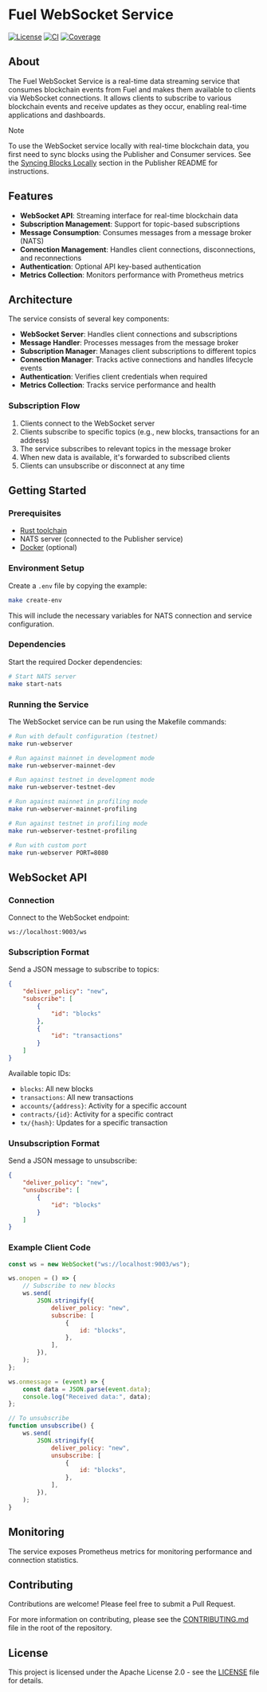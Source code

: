 # Fuel WebSocket Service

[![License](https://img.shields.io/badge/license-Apache%202.0-blue.svg)](LICENSE)
[![CI](https://github.com/FuelLabs/data-systems/actions/workflows/ci.yaml/badge.svg?branch=main)](https://github.com/FuelLabs/data-systems/actions/workflows/ci.yaml)
[![Coverage](https://codecov.io/gh/FuelLabs/data-systems/graph/badge.svg?token=1zna00scwj)](https://codecov.io/gh/FuelLabs/data-systems)

## About

The Fuel WebSocket Service is a real-time data streaming service that consumes blockchain events from Fuel and makes them available to clients via WebSocket connections. It allows clients to subscribe to various blockchain events and receive updates as they occur, enabling real-time applications and dashboards.

> [!Note]
> To use the WebSocket service locally with real-time blockchain data, you first need to sync blocks using the Publisher and Consumer services. See the [Syncing Blocks Locally](../publisher/README.md#syncing-blocks-locally) section in the Publisher README for instructions.

## Features

- **WebSocket API**: Streaming interface for real-time blockchain data
- **Subscription Management**: Support for topic-based subscriptions
- **Message Consumption**: Consumes messages from a message broker (NATS)
- **Connection Management**: Handles client connections, disconnections, and reconnections
- **Authentication**: Optional API key-based authentication
- **Metrics Collection**: Monitors performance with Prometheus metrics

## Architecture

The service consists of several key components:

- **WebSocket Server**: Handles client connections and subscriptions
- **Message Handler**: Processes messages from the message broker
- **Subscription Manager**: Manages client subscriptions to different topics
- **Connection Manager**: Tracks active connections and handles lifecycle events
- **Authentication**: Verifies client credentials when required
- **Metrics Collection**: Tracks service performance and health

### Subscription Flow

1. Clients connect to the WebSocket server
2. Clients subscribe to specific topics (e.g., new blocks, transactions for an address)
3. The service subscribes to relevant topics in the message broker
4. When new data is available, it's forwarded to subscribed clients
5. Clients can unsubscribe or disconnect at any time

## Getting Started

### Prerequisites

- [Rust toolchain](https://www.rust-lang.org/tools/install)
- NATS server (connected to the Publisher service)
- [Docker](https://www.docker.com/get-started/) (optional)

### Environment Setup

Create a `.env` file by copying the example:

```bash
make create-env
```

This will include the necessary variables for NATS connection and service configuration.

### Dependencies

Start the required Docker dependencies:

```bash
# Start NATS server
make start-nats
```

### Running the Service

The WebSocket service can be run using the Makefile commands:

```bash
# Run with default configuration (testnet)
make run-webserver

# Run against mainnet in development mode
make run-webserver-mainnet-dev

# Run against testnet in development mode
make run-webserver-testnet-dev

# Run against mainnet in profiling mode
make run-webserver-mainnet-profiling

# Run against testnet in profiling mode
make run-webserver-testnet-profiling

# Run with custom port
make run-webserver PORT=8080
```

## WebSocket API

### Connection

Connect to the WebSocket endpoint:

```
ws://localhost:9003/ws
```

### Subscription Format

Send a JSON message to subscribe to topics:

```json
{
    "deliver_policy": "new",
    "subscribe": [
        {
            "id": "blocks"
        },
        {
            "id": "transactions"
        }
    ]
}
```

Available topic IDs:

- `blocks`: All new blocks
- `transactions`: All new transactions
- `accounts/{address}`: Activity for a specific account
- `contracts/{id}`: Activity for a specific contract
- `tx/{hash}`: Updates for a specific transaction

### Unsubscription Format

Send a JSON message to unsubscribe:

```json
{
    "deliver_policy": "new",
    "unsubscribe": [
        {
            "id": "blocks"
        }
    ]
}
```

### Example Client Code

```javascript
const ws = new WebSocket("ws://localhost:9003/ws");

ws.onopen = () => {
    // Subscribe to new blocks
    ws.send(
        JSON.stringify({
            deliver_policy: "new",
            subscribe: [
                {
                    id: "blocks",
                },
            ],
        }),
    );
};

ws.onmessage = (event) => {
    const data = JSON.parse(event.data);
    console.log("Received data:", data);
};

// To unsubscribe
function unsubscribe() {
    ws.send(
        JSON.stringify({
            deliver_policy: "new",
            unsubscribe: [
                {
                    id: "blocks",
                },
            ],
        }),
    );
}
```

## Monitoring

The service exposes Prometheus metrics for monitoring performance and connection statistics.

## Contributing

Contributions are welcome! Please feel free to submit a Pull Request.

For more information on contributing, please see the [CONTRIBUTING.md](../../CONTRIBUTING.md) file in the root of the repository.

## License

This project is licensed under the Apache License 2.0 - see the [LICENSE](../../LICENSE) file for details.
